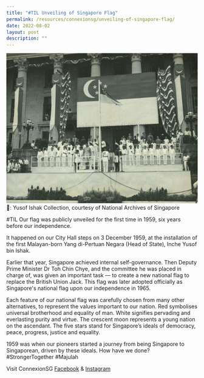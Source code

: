 ```yaml
---
title: "#TIL Unveiling of Singapore Flag"
permalink: /resources/connexionsg/unveiling-of-singapore-flag/
date: 2022-08-02
layout: post
description: ""
---
```

![](/images/connexionsg/2022/our%20sg%20flag.jpg)
📸: Yusof Ishak Collection, courtesy of National Archives of Singapore

#TIL Our flag was publicly unveiled for the first time in 1959, six years before our independence.

It happened on our City Hall steps on 3 December 1959, at the installation of the first Malayan-born Yang di-Pertuan Negara (Head of State), Inche Yusof bin Ishak.

Earlier that year, Singapore achieved internal self-governance. Then Deputy Prime Minister Dr Toh Chin Chye, and the committee he was placed in charge of, was given an important task — to create a new national flag to replace the British Union Jack. This flag was later adopted officially as Singapore's national flag upon our independence in 1965.

Each feature of our national flag was carefully chosen from many other alternatives, to represent the values important to our nation. Red symbolises universal brotherhood and equality of man. White signifies pervading and everlasting purity and virtue. The crescent moon represents a young nation on the ascendant. The five stars stand for Singapore’s ideals of democracy, peace, progress, justice and equality.

1959 was when our pioneers started a journey from being Singapore to Singaporean, driven by these ideals. How have we done? #StrongerTogether #Majulah


Visit ConnexionSG [Facebook](https://www.facebook.com/ConnexionSG) & [Instagram](https://www.instagram.com/connexionsg/)